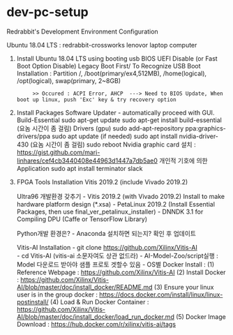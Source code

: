 # dev-pc-setup
Redrabbit's Development Environment Configuration

Ubuntu 18.04 LTS : redrabbit-crossworks lenovor laptop computer

1. Install Ubuntu 18.04 LTS using booting usb
    BIOS    UEFI Disable (or Fast Boot Option Disable)
            Legacy Boot First/ To Recognize USB Boot
            Installation : Partition /, /boot(primary/ex4,512MB), /home(logical), /opt(logical), swap(primary, 2~8GB) 
            
            >> Occured : ACPI Error, AHCP  ---> Need to BIOS Update, When boot up linux, push 'Exc' key & try recovery option
          
2. Install Packages 
    Software Updater - automatically proceed with GUI.
    Build-Essential
            sudo apt-get update
            sudo apt-get install build-essential (요놈 시간이 좀 걸림)
    Drivers (gpu)
            sudo add-apt-repository ppa:graphics-drivers/ppa
            sudo apt update (if needed)
            sudo apt install nvidia-driver-430 (요놈 시간이 좀 걸림)
            sudo reboot
    Nvidia graphic card 설치 : https://gist.github.com/mari-linhares/cef4cb3440408e44963d1447a7db5ae0
    개인적 기호에 의한 Application
            sudo apt install terminator
            slack
            
    
3. FPGA Tools Installation
    Vitis 2019.2 (include Vivado 2019.2)
    
    Ultra96 개발환경 갖추기  - Vitis 2019.2 (with Vivado 2019.2) Install to make hardware platform design (*.xsa)
                            - PetaLinux 2019.2 (Install Essential Packages, then use final_ver_petalinux_installer)
                            - DNNDK 3.1 for Compiling DPU (Caffe or TensorFlow Library)
 
    Python개발 환경은?       - Anaconda 설치하면 되는지? 확인 후 업데이트
 
    Vitis-AI Installation   - git clone https://github.com/Xilinx/Vitis-AI  
                            - cd Vitis-AI (vitis-ai 소문자여도 상관 없드라)
                            - AI-Model-Zoo/script실행 : Model 다운로드 받아야 샘플 프로토 겟할수 있음 
                            - OS별 Docker Install :
                              (1) Reference Webpage : https://github.com/Xilinx/Vitis-AI
                              (2) Install Docker    : https://github.com/Xilinx/Vitis-AI/blob/master/doc/install_docker/README.md
                              (3) Ensure your linux user is in the group docker : https://docs.docker.com/install/linux/linux-postinstall/
                              (4) Load & Run Docker Container : https://github.com/Xilinx/Vitis-AI/blob/master/doc/install_docker/load_run_docker.md
                              (5) Docker Image Download : https://hub.docker.com/r/xilinx/vitis-ai/tags
                            
                            
